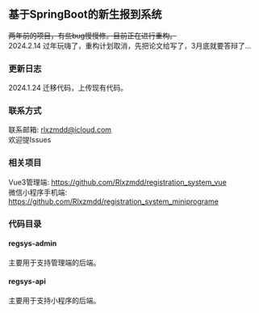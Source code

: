 ## 基于SpringBoot的新生报到系统

~~两年前的项目，有些bug慢慢修。目前正在进行重构。~~   
2024.2.14 过年玩嗨了，重构计划取消，先把论文给写了，3月底就要答辩了...

### 更新日志

2024.1.24 迁移代码，上传现有代码。

### 联系方式

联系邮箱: rlxzmdd@icloud.com  
欢迎提Issues

### 相关项目

Vue3管理端: https://github.com/Rlxzmdd/registration_system_vue  
微信小程序手机端: https://github.com/Rlxzmdd/registration_system_miniprograme

### 代码目录

#### regsys-admin

主要用于支持管理端的后端。

#### regsys-api

主要用于支持小程序的后端。